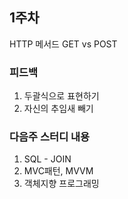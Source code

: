 ## 1주차
HTTP 메서드 GET vs POST

### 피드백 
1. 두괄식으로 표현하기
2. 자신의 추임새 빼기

### 다음주 스터디 내용
1. SQL - JOIN
2. MVC패턴, MVVM
3. 객체지향 프로그래밍
